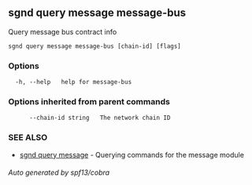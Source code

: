## sgnd query message message-bus

Query message bus contract info

```
sgnd query message message-bus [chain-id] [flags]
```

### Options

```
  -h, --help   help for message-bus
```

### Options inherited from parent commands

```
      --chain-id string   The network chain ID
```

### SEE ALSO

* [sgnd query message](sgnd_query_message.md)	 - Querying commands for the message module

###### Auto generated by spf13/cobra
